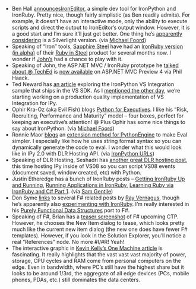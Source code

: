 -   Ben Hall
    [announces](http://blog.benhall.me.uk/2008/07/announcing-ironeditor-editor-for.html)[IronEditor](http://www.codeplex.com/IronEditor),
    a simple dev tool for IronPython and IronRuby. Pretty nice, though
    fairly simplistic (as Ben readily admits). For example, it doesn’t
    have an interactive mode, only the ability to execute scripts and
    direct the output to IronEditor’s output window. However, it is a
    good start and I’m sure it’ll just get better. One thing he’s
    [apparently
    considering](http://twitter.com/Ben_Hall/statuses/862967588) is a
    Silverlight version. (via [Michael
    Foord](http://twitter.com/voidspace/statuses/862951177))
-   Speaking of “Iron” tools, [Sapphire
    Steel](http://www.sapphiresteel.com/) have had an [IronRuby version
    (in alpha)](http://www.sapphiresteel.com/Ruby-In-Steel-For-IronRuby)
    of their [Ruby in
    Steel](http://www.sapphiresteel.com/Ruby-In-Steel-Developer-Overview)
    product for several months now. I wonder if
    [John’s](http://www.iunknown.com/) had a chance to play with it.
-   Speaking of John, the ASP.NET MVC / IronRuby prototype he [talked
    about @
    TechEd](http://www.iunknown.com/2008/06/ironruby-and-aspnet-mvc.html)
    is [now
    available](http://haacked.com/archive/2008/07/20/ironruby-aspnetmvc-prototype.aspx)
    on ASP.NET MVC Preview 4 via Phil Haack.
-   Ted Neward has [an article](http://code.msdn.microsoft.com/IPyDD)
    exploring the IronPython VS Integration sample that ships in the VS
    SDK. As I [mentioned the other
    day](http://devhawk.net/2008/07/16/ironpython-post-2-0-roadmap/),
    we’re starting working on a production quality implementation of VS
    Integration for IPy.
-   Ophir Kra-Oz (aka Evil Fish) blogs [Python for
    Executives](http://ophir.wordpress.com/2008/07/20/python-for-executives/).
    I like his “Risk, Recruiting, Performance and Maturity” model – four
    boxes, perfect for keeping an executive’s attention!
    :smile:
    Plus Ophir has some nice things to say about IronPython. (via
    [Michael Foord](http://twitter.com/voidspace/statuses/863648598))
-   Ronnie Maor
    [blogs](http://www.ronnie-midnight-oil.net/2008/07/easier-python-evaluation-from-c.html)
    an [extension method for
    PythonEngine](http://www.ironpython.info/index.php/PythonEngineEvalExtension)
    to make Eval simpler. I especially like how he uses string format
    syntax so you can dynamically generate the code to eval. I wonder
    what this would look like in IPy 2.0 with DLR Hosting API. (via
    [IronPython
    URLs](http://ironpython-urls.blogspot.com/2008/07/easier-python-evaluation-from-c.html))
-   Speaking of DLR Hosting, Seshadri has [another great DLR hosting
    post](http://blogs.msdn.com/seshadripv/archive/2008/07/17/dlr-hosting-sample-write-event-handlers-for-vs-in-ironpython.aspx),
    this time hosting IPy inside of VS08 so you can script VS08 events
    (document saved, window created, etc) with Python.
-   Justin Etheredge has a bunch of IronRuby posts – [Getting IronRuby
    Up and
    Running](http://www.codethinked.com/post/2008/07/14/Getting-IronRuby-Up-and-Running.aspx),
    [Running Applications in
    IronRuby](http://www.codethinked.com/post/2008/07/17/Running-Applications-in-IronRuby.aspx),
    [Learning Ruby via IronRuby and C\# Part
    1](http://www.codethinked.com/post/2008/07/21/Learning-Ruby-via-IronRuby-and-C-Part-1.aspx).
    (via [Sam
    Gentile](http://samgentile.com/blogs/samgentile/archive/2008/07/21/new-and-notable-255.aspx))
-   Don Syme
    [links](http://blogs.msdn.com/dsyme/archive/2008/07/19/f-and-arcgis-arcobjects.aspx)
    to several F\# related posts by [Ray
    Vernagus](http://vernagus.blogspot.com/), though he’s apparently
    also [experimenting with
    IronRuby](http://vernagus.blogspot.com/2007/10/extension-methods-and-ironruby.html).
    I’m really interested in his [Purely Functional Data
    Structures](http://www.cambridge.org/us/catalogue/catalogue.asp?isbn=0521663504)
    port to F\#.
-   Speaking of F\#, Brian has a [teaser
    screenshot](http://lorgonblog.spaces.live.com/blog/cns!701679AD17B6D310!282.entry)
    of F\# upcoming CTP. However, he chooses the New Item dialog to
    tease, which looks pretty much like the current new item dialog (the
    new one does have fewer F\# templates). However, if you look in the
    Solution Explorer, you’ll notice a real “References” node. No more
    \#I/\#R! Yeah!
-   The interactive graphic in [Kevin Kelly’s One Machine
    article](http://www.wired.com/special_multimedia/2008/st_infoporn_1607)
    is fascinating. It really highlights that the vast vast vast
    majority of power, storage, CPU cycles and RAM come from personal
    computers on the edge. Even in bandwidth, where PC’s still have the
    highest share but it looks to be around 1/3rd, the aggregate of all
    edge devices (PCs, mobile phones, PDAs, etc.) still dominates the
    data centers.


